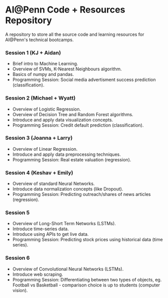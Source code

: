 # AI@Penn Code + Resources Repository 
A repository to store all the source code and learning resources for AI@Penn's technical bootcamps.

### Session 1 (KJ + Aidan)
* Brief intro to Machine Learning.
* Overview of SVMs, K-Nearest Neighbours algorithm.
* Basics of numpy and pandas.
* Programming Session: Social media advertisment success prediction (classification).

### Session 2 (Michael + Wyatt) 
* Overview of Logistic Regression.
* Overview of Decision Tree and Random Forest algorithms.
* Introduce and apply data visualization concepts.
* Programming Session: Credit default prediction (classification).

### Session 3 (Joanna + Larry)
* Overview of Linear Regression.
* Introduce and apply data preprocessing techniques.
* Programming Session: Real estate valuation (regression).

### Session 4 (Keshav + Emily)
* Overview of standard Neural Networks.
* Introduce data normalization concepts (like Dropout).
* Programming Session: Predicting outreach/shares of news articles (regression).

### Session 5
* Overview of Long-Short Term Networks (LSTMs).
* Introduce time-series data.
* Introduce using APIs to get live data.
* Programming Session: Predicting stock prices using historical data (time series).

### Session 6
* Overview of Convolutional Neural Networks (LSTMs).
* Introduce web scraping.
* Programming Session: Differentiating between two types of objects, eg. Football vs Basketball - comparison choice is up to students (computer vision).
